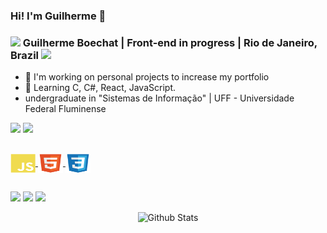 ### Hi! I'm Guilherme 👋
<h3> <img src="https://media.giphy.com/media/WUlplcMpOCEmTGBtBW/giphy.gif" width="30"> Guilherme Boechat | Front-end in progress | Rio de Janeiro, Brazil <img src="https://media.giphy.com/media/WUlplcMpOCEmTGBtBW/giphy.gif" width="30"> </h3>

- 🔨 I'm working on personal projects to increase my portfolio
- 🌱 Learning C, C#, React, JavaScript.
- undergraduate in "Sistemas de Informação" | UFF - Universidade Federal Fluminense

<p align=''>
  <a href="#"><img src="https://github-readme-stats.vercel.app/api?username=guilhermeboechat&show_icons=false&count_private=true&theme=dark" width="350"></a>
  <a href="#"><img src="https://github-readme-stats.vercel.app/api/top-langs/?username=guilhermeboechat&layout=compact&theme=dark"</a>
</p>

<div style="display: inline_block"><br>
  <img align="center" alt="Js" height="30" width="40" src="https://raw.githubusercontent.com/devicons/devicon/master/icons/javascript/javascript-plain.svg">
  <img align="center" alt="HTML" height="30" width="40" src="https://raw.githubusercontent.com/devicons/devicon/master/icons/html5/html5-original.svg">
  <img align="center" alt="CSS" height="30" width="40" src="https://raw.githubusercontent.com/devicons/devicon/master/icons/css3/css3-original.svg">
</div>
  
  ##
 
<div> 
  <a href="https://instagram.com/guilhermeboechat_" target="_blank"><img src="https://img.shields.io/badge/-Instagram-%23E4405F?style=for-the-badge&logo=instagram&logoColor=white" target="_blank"></a>
  <a href = "mailto:guilhermeboechatdf@hotmail.com"><img src="https://img.shields.io/badge/-Gmail-%23333?style=for-the-badge&logo=gmail&logoColor=white" target="_blank"></a>
  <a href="https://www.linkedin.com/in/guilherme-boechat-11a469243/" target="_blank"><img src="https://img.shields.io/badge/-LinkedIn-%230077B5?style=for-the-badge&logo=linkedin&logoColor=white" target="_blank"></a> 
  
</div>
<p align="center">
        <img src="https://raw.githubusercontent.com/mayhemantt/mayhemantt/Update/svg/Bottom.svg" alt="Github Stats" />
</p>
